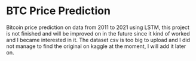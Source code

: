 # BTC Price Prediction

Bitcoin price prediction on data from 2011 to 2021 using LSTM, this project is not finished and will be improved on in the future since it kind of worked and I became interested in it. The dataset csv is too big to upload and I did not manage to find the original on kaggle at the moment, I will add it later on.
